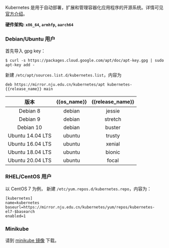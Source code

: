 Kubernetes 是用于自动部署，扩展和管理容器化应用程序的开源系统。详情可见 [官方介绍](https://kubernetes.io/zh/)。

**硬件架构: `x86_64`, `armhfp`, `aarch64`**

### Debian/Ubuntu 用户

首先导入 gpg key：

```shell
$ curl -s https://packages.cloud.google.com/apt/doc/apt-key.gpg | sudo apt-key add -
```

新建 `/etc/apt/sources.list.d/kubernetes.list`，内容为

```
deb https://mirror.nju.edu.cn/kubernetes/apt kubernetes-{{release_name}} main
```

|  版本 | {{os_name}} | {{release_name}} | 
| :----: | :----: | :----: |
| Debian 8   | debian |  jessie         | 
| Debian 9   | debian |  stretch        | 
| Debian 10  | debian |  buster         | 
| Ubuntu 14.04 LTS | ubuntu | trusty |
| Ubuntu 16.04 LTS | ubuntu | xenial |
| Ubuntu 18.04 LTS | ubuntu | bionic |
| Ubuntu 20.04 LTS | ubuntu | focal |

### RHEL/CentOS 用户

以 CentOS 7 为例， 新建 `/etc/yum.repos.d/kubernetes.repo`，内容为：

```
[kubernetes]
name=kubernetes
baseurl=https://mirror.nju.edu.cn/kubernetes/yum/repos/kubernetes-el7-$basearch
enabled=1
```

### Minikube

请到 [minikube 镜像](https://mirror.nju.edu.cn/github-release/kubernetes/minikube/LatestRelease/) 下载。